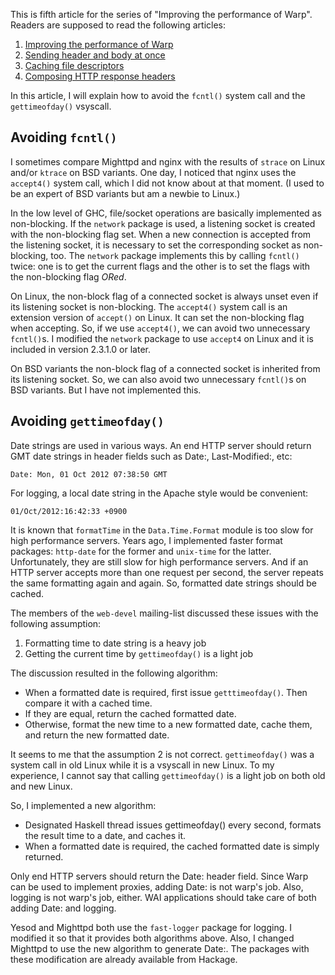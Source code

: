 This is fifth article for the series of "Improving the performance of Warp".
Readers are supposed to read the following articles:

1. [Improving the performance of Warp](../09/improving-warp)
2. [Sending header and body at once](../09/header-body)
3. [Caching file descriptors](../09/caching-fd)
4. [Composing HTTP response headers](../09/header-composer)

In this article, I will explain how to avoid the `fcntl()` system call
and the `gettimeofday()` vsyscall.

## Avoiding `fcntl()`

I sometimes compare Mighttpd and nginx with the results of `strace`
on Linux and/or `ktrace` on BSD variants.
One day, I noticed that nginx uses the `accept4()` system call, which I did not know about
at that moment.
(I used to be an expert of BSD variants but am a newbie to Linux.)

In the low level of GHC, file/socket operations are basically implemented as non-blocking.
If the `network` package is used,
a listening socket is created with the non-blocking flag set.
When a new connection is accepted from the listening socket,
it is necessary to set the corresponding socket as non-blocking, too.
The `network` package implements this by calling `fcntl()` twice:
one is to get the current flags and the other is to set
the flags with the non-blocking flag *ORed*.

On Linux, the non-block flag of a connected socket
is always unset even if its listening socket is non-blocking.
The `accept4()` system call is an extension version of `accept()` on Linux.
It can set the non-blocking flag when accepting.
So, if we use `accept4()`, we can avoid two unnecessary `fcntl()`s.
I modified the `network` package to use `accept4` on Linux
and it is included in version 2.3.1.0 or later.

On BSD variants
the non-block flag of a connected socket is inherited
from its listening socket.
So, we can also avoid two unnecessary `fcntl()`s
on BSD variants.
But I have not implemented this.

## Avoiding `gettimeofday()`

Date strings are used in various ways. An end HTTP server
should return GMT date strings in header fields such as
Date:, Last-Modified:, etc:

    Date: Mon, 01 Oct 2012 07:38:50 GMT

For logging, a local date string in the Apache style would be convenient:

    01/Oct/2012:16:42:33 +0900

It is known that `formatTime` in the `Data.Time.Format` module is too
slow for high performance servers.
Years ago, I implemented faster format packages: `http-date`
for the former and `unix-time` for the latter.
Unfortunately, they are still slow for high performance servers.
And if an HTTP server accepts more than one request per second,
the server repeats the same formatting again and again.
So, formatted date strings should be cached.

The members of the `web-devel` mailing-list discussed these issues
with the following assumption:

1. Formatting time to date string is a heavy job
2. Getting the current time by `gettimeofday()` is a light job

The discussion resulted in the following algorithm:

- When a formatted date is required, first issue `getttimeofday()`. Then compare it with a cached time.
- If they are equal, return the cached formatted date.
- Otherwise, format the new time to a new formatted date, cache them, and return the new formatted date.

It seems to me that the assumption 2 is not correct.
`gettimeofday()` was a system call in old Linux
while it is a vsyscall in new Linux.
To my experience, I cannot say that
calling `gettimeofday()` is a light job on both old and new Linux.

So, I implemented a new algorithm:

- Designated Haskell thread issues gettimeofday() every second, formats the result time to a date, and caches it.
- When a formatted date is required, the cached formatted date is simply returned.

Only end HTTP servers should return the Date: header field.
Since Warp can be used to implement proxies,
adding Date: is not warp's job.
Also, logging is not warp's job, either.
WAI applications should take care of
both adding Date: and logging.

Yesod and Mighttpd both use the `fast-logger` package for logging.
I modified it so that it provides both algorithms above.
Also, I changed Mighttpd to use the new algorithm
to generate Date:.
The packages with these modification are
already available from Hackage.


